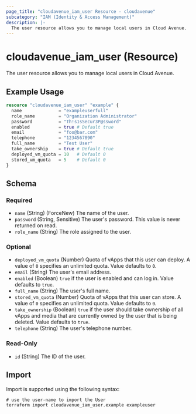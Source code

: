 ```yaml
---
page_title: "cloudavenue_iam_user Resource - cloudavenue"
subcategory: "IAM (Identity & Access Management)"
description: |-
  The user resource allows you to manage local users in Cloud Avenue.
---
```


# cloudavenue_iam_user (Resource)

The user resource allows you to manage local users in Cloud Avenue.

## Example Usage

```terraform
resource "cloudavenue_iam_user" "example" {
  name              = "exampleuserfull"
  role_name         = "Organization Administrator"
  password          = "Th!s1sSecur3P@ssword"
  enabled           = true # Default true
  email             = "foo@bar.com"
  telephone         = "1234567890"
  full_name         = "Test User"
  take_ownership    = true # Default true
  deployed_vm_quota = 10   # Default 0
  stored_vm_quota   = 5    # Default 0
}
```

<!-- schema generated by tfplugindocs -->
## Schema

### Required

- `name` (String) (ForceNew) The name of the user.
- `password` (String, Sensitive) The user's password. This value is never returned on read.
- `role_name` (String) The role assigned to the user.

### Optional

- `deployed_vm_quota` (Number) Quota of vApps that this user can deploy. A value of `0` specifies an unlimited quota. Value defaults to `0`.
- `email` (String) The user's email address.
- `enabled` (Boolean) `true` if the user is enabled and can log in. Value defaults to `true`.
- `full_name` (String) The user's full name.
- `stored_vm_quota` (Number) Quota of vApps that this user can store. A value of `0` specifies an unlimited quota. Value defaults to `0`.
- `take_ownership` (Boolean) `true` if the user should take ownership of all vApps and media that are currently owned by the user that is being deleted. Value defaults to `true`.
- `telephone` (String) The user's telephone number.

### Read-Only

- `id` (String) The ID of the user.

## Import

Import is supported using the following syntax:
```shell
# use the user-name to import the User
terraform import cloudavenue_iam_user.example exampleuser
```